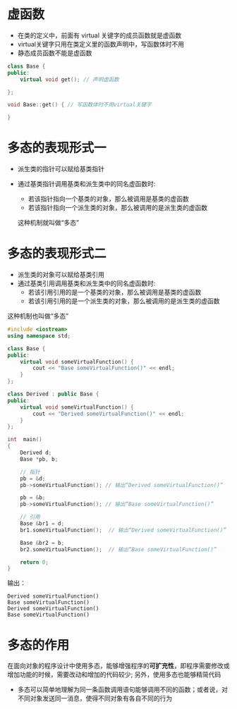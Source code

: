 
# 虚函数
  * 在类的定义中，前面有 virtual 关键字的成员函数就是虚函数
  * virtual关键字只用在类定义里的函数声明中，写函数体时不用
  * 静态成员函数不能是虚函数
```c++
class Base {
public:
    virtual void get(); // 声明虚函数

};

void Base::get() { // 写函数体时不用virtual关键字

}
```

# 多态的表现形式一
 * 派生类的指针可以赋给基类指针
 * 通过基类指针调用基类和派生类中的同名虚函数时:
   * 若该指针指向一个基类的对象，那么被调用是基类的虚函数
   * 若该指针指向一个派生类的对象，那么被调用的是派生类的虚函数
   
   这种机制就叫做“多态”
   
# 多态的表现形式二
  * 派生类的对象可以赋给基类引用
  * 通过基类引用调用基类和派生类中的同名虚函数时:
    * 若该引用引用的是一个基类的对象，那么被调用是基类的虚函数
    * 若该引用引用的是一个派生类的对象，那么被调用的是派生类的虚函数
    
  这种机制也叫做“多态”
  
```c++
#include <iostream>
using namespace std;

class Base {
public:
    virtual void someVirtualFunction() {
        cout << "Base someVirtualFunction()" << endl;
    }
};

class Derived : public Base {
public:
    virtual void someVirtualFunction() {
        cout << "Derived someVirtualFunction()" << endl;
    }
};

int  main()
{
    Derived d;
    Base *pb, b;

    // 指针
    pb = &d;
    pb->someVirtualFunction(); // 输出“Derived someVirtualFunction()”

    pb = &b;
    pb->someVirtualFunction(); // 输出“Base someVirtualFunction()”

    // 引用
    Base &br1 = d;
    br1.someVirtualFunction();  // 输出“Derived someVirtualFunction()”

    Base &br2 = b;
    br2.someVirtualFunction();  // 输出“Base someVirtualFunction()”

    return 0;
}
```
输出：
```
Derived someVirtualFunction()
Base someVirtualFunction()
Derived someVirtualFunction()
Base someVirtualFunction()
```
# 多态的作用
 在面向对象的程序设计中使用多态，能够增强程序的**可扩充性**，即程序需要修改或增加功能的时候，需要改动和增加的代码较少; 另外，使用多态也能够精简代码
 
 * 多态可以简单地理解为同一条函数调用语句能够调用不同的函数；或者说，对不同对象发送同一消息，使得不同对象有各自不同的行为
